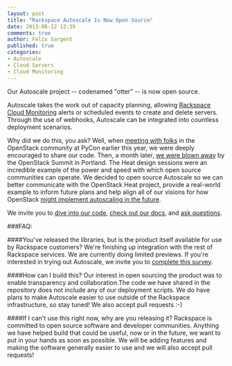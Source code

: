 ```yaml
---
layout: post
title: "Rackspace Autoscale Is Now Open Source"
date: 2013-06-12 12:39
comments: true
author: Felix Sargent
published: true
categories:
- Autoscale
- Cloud Servers
- Cloud Monitoring
---
```

Our Autoscale project -- codenamed "otter" -- is now open source.

Autoscale takes the work out of capacity planning, allowing [Rackspace Cloud Monitoring][1] alerts or scheduled events to create and delete servers. Through the use of webhooks, Autoscale can be integrated into countless deployment scenarios.

Why did we do this, you ask? Well, when [meeting with folks][2] in the OpenStack community at PyCon earlier this year, we were deeply encouraged to share our code. Then, a month later, [we were blown away][3] by the OpenStack Summit in Portland. The Heat design sessions were an incredible example of the power and speed with which open source communities can operate. We decided to open source Autoscale so we can better communicate with the OpenStack Heat project, provide a real-world example to inform future plans and help align all of our visions for how OpenStack [might implement autoscaling in the future][4].<!--More-->

We invite you to [dive into our code][5], [check out our docs][6], and [ask questions][7].

###FAQ:

####You've released the libraries, but is the product itself available for use by Rackspace customers?
We're finishing up integration with the rest of Rackspace services. We are currently doing limited previews. If you're interested in trying out Autoscale, we invite you to [complete this survey][8].

####How can I build this?
Our interest in open sourcing the product was to enable transparency and collaboration.The code we have shared in the repository does not include any of our deployment scripts. We do have plans to make Autoscale easier to use outside of the Rackspace infrastructure, so stay tuned! We also accept pull requests :-)

####If I can't use this right now, why are you releasing it?
Rackspace is committed to open source software and developer communities. Anything we have helped build that could be useful, now or in the future, we want to put in your hands as soon as possible. We will be adding features and making the software generally easier to use and we will also accept pull requests! 

[1]: https://www.rackspace.com/cloud/monitoring/
[2]: http://technicae.cogitat.io/2013/04/autoscale-and-orchestration-heat-of.html
[3]: http://www.rackspace.com/blog/the-heat-is-on-for-autoscaling-at-openstack-summit-portland/
[4]: http://technicae.cogitat.io/2013/04/openstack-developer-summit-heat-followup.html
[5]: https://github.com/rackerlabs/otter
[6]: https://readthedocs.org/builds/rackspace-autoscale/
[7]: mailto:autoscale@rackspace.com
[8]: http://www.rackspace.com/blog/autoscale-survey-tell-us-what-you-want/